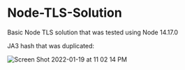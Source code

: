 # Node-TLS-Solution
Basic Node TLS solution that was tested using Node 14.17.0


JA3 hash that was duplicated: 


![Screen Shot 2022-01-19 at 11 02 14 PM](https://user-images.githubusercontent.com/65430229/150276706-bd975ab6-2ed8-46b4-aa5f-e6dda4f31b76.png)
